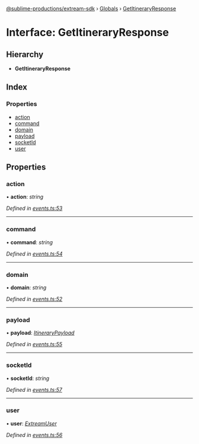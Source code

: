 [@sublime-productions/extream-sdk](../README.md) › [Globals](../globals.md) › [GetItineraryResponse](getitineraryresponse.md)

# Interface: GetItineraryResponse

## Hierarchy

* **GetItineraryResponse**

## Index

### Properties

* [action](getitineraryresponse.md#action)
* [command](getitineraryresponse.md#command)
* [domain](getitineraryresponse.md#domain)
* [payload](getitineraryresponse.md#payload)
* [socketId](getitineraryresponse.md#socketid)
* [user](getitineraryresponse.md#user)

## Properties

###  action

• **action**: *string*

*Defined in [events.ts:53](https://github.com/Extream-SaaS/ex-sdk/blob/489cbc8/src/events.ts#L53)*

___

###  command

• **command**: *string*

*Defined in [events.ts:54](https://github.com/Extream-SaaS/ex-sdk/blob/489cbc8/src/events.ts#L54)*

___

###  domain

• **domain**: *string*

*Defined in [events.ts:52](https://github.com/Extream-SaaS/ex-sdk/blob/489cbc8/src/events.ts#L52)*

___

###  payload

• **payload**: *[ItineraryPayload](itinerarypayload.md)*

*Defined in [events.ts:55](https://github.com/Extream-SaaS/ex-sdk/blob/489cbc8/src/events.ts#L55)*

___

###  socketId

• **socketId**: *string*

*Defined in [events.ts:57](https://github.com/Extream-SaaS/ex-sdk/blob/489cbc8/src/events.ts#L57)*

___

###  user

• **user**: *[ExtreamUser](extreamuser.md)*

*Defined in [events.ts:56](https://github.com/Extream-SaaS/ex-sdk/blob/489cbc8/src/events.ts#L56)*
